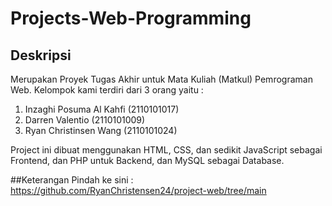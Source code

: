 # Projects-Web-Programming

## Deskripsi
Merupakan Proyek Tugas Akhir untuk Mata Kuliah (Matkul) Pemrograman Web.
Kelompok kami terdiri dari 3 orang yaitu :
1. Inzaghi Posuma Al Kahfi (2110101017)
2. Darren Valentio (2110101009)
3. Ryan Christinsen Wang (2110101024)

Project ini dibuat menggunakan HTML, CSS, dan sedikit JavaScript sebagai Frontend, dan PHP untuk Backend, dan MySQL sebagai Database.

##Keterangan
Pindah ke sini : https://github.com/RyanChristensen24/project-web/tree/main
